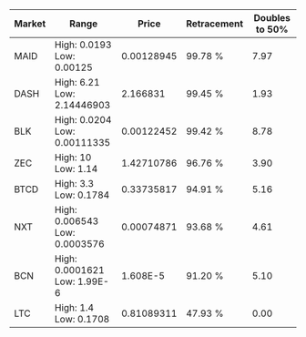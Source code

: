 | Market | Range | Price| Retracement | Doubles to 50% |
| --- | --- | --- | --- | --- |
| MAID | High: 0.0193<br />Low: 0.00125 | 0.00128945 | 99.78 % | 7.97 |
| DASH | High: 6.21<br />Low: 2.14446903 | 2.166831 | 99.45 % | 1.93 |
| BLK | High: 0.0204<br />Low: 0.00111335 | 0.00122452 | 99.42 % | 8.78 |
| ZEC | High: 10<br />Low: 1.14 | 1.42710786 | 96.76 % | 3.90 |
| BTCD | High: 3.3<br />Low: 0.1784 | 0.33735817 | 94.91 % | 5.16 |
| NXT | High: 0.006543<br />Low: 0.0003576 | 0.00074871 | 93.68 % | 4.61 |
| BCN | High: 0.0001621<br />Low: 1.99E-6 | 1.608E-5 | 91.20 % | 5.10 |
| LTC | High: 1.4<br />Low: 0.1708 | 0.81089311 | 47.93 % | 0.00 |
